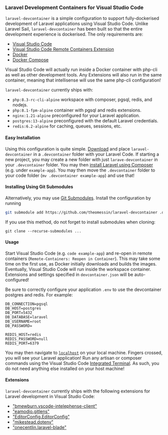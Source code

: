 ### Laravel Development Containers for Visual Studio Code

`laravel-devcontainer` is a simple configuration to support fully-dockerised development of Laravel applications using Visual Studio Code.
Unlike Laravel Sail, `laravel-devcontainer` has been built so that the entire development experience is dockerised. The only requirements are:

-   [Visual Studio Code](https://code.visualstudio.com/)
-   [Visual Studio Code Remote Containers Extension](https://marketplace.visualstudio.com/items?itemName=ms-vscode-remote.remote-containers)
-   [Docker](https://docs.docker.com/get-docker/)
-   [Docker Compose](https://docs.docker.com/compose/install/)

Visual Studio Code will actually run inside a Docker container with php-cli as well as other development tools.
Any Extensions will also run in the same container, meaning that intellisense will use the same php-cli configuration!

`laravel-devcontainer` currently ships with:

-   `php:8.3-rc-cli-alpine` workspace with composer, pgsql, redis, and nodejs.
-   `php:8.1-fpm-alpine` container with pgsql and redis extensions.
-   `nginx:1.21-alpine` preconfigured for your Laravel application.
-   `postgres:13-alpine` preconfigured with the default Laravel credentials.
-   `redis:6.2-alpine` for caching, queues, sessions, etc.

#### Easy Installation

Using this configuration is quite simple. [Download](https://github.com/theomessin/laravel-devcontainer/archive/refs/heads/master.zip) and place `laravel-devcontainer` in a `.devcontainer` folder with your Laravel Code. If starting a new project, you may create a new folder with just `larave-devcontainer` in your `.devcontainer` folder. You may then [install Laravel using Composer](https://laravel.com/docs/8.x/installation#installation-via-composer) (e.g. under `example-app`). You may then move the `.devcontainer` folder to your code folder (`mv .devcontainer example-app`) and use that!

#### Installing Using Git Submodules

Alternatively, you may use [Git Submodules](https://git-scm.com/book/en/v2/Git-Tools-Submodules). Install the configuration by running

```sh
git submodule add https://github.com/theomessin/laravel-devcontainer .devcontainer
```

If you use this method, do not forget to install submodules when cloning:

```
git clone --recurse-submodules ...
```

#### Usage

Start Visual Studio Code (e.g. `code example-app`) and re-open in remote containers (`Remote-Containers: Reopen in Container`). This may take some time on the first use, as Docker initially downloads and builds the images. Eventually, Visual Studio Code will run inside the workspace container. Extensions and settings specified in `devcontainer.json` will be auto-configured!

Be sure to correctly configure your application `.env` to use the devcontainer postgres and redis. For example:

```env
DB_CONNECTION=pgsql
DB_HOST=postgres
DB_PORT=5432
DB_DATABASE=laravel
DB_USERNAME=root
DB_PASSWORD=

REDIS_HOST=redis
REDIS_PASSWORD=null
REDIS_PORT=6379
```

You may then navigate to [`localhost`](http://localhost) on your local machine. Fingers crossed, you will see your Laravel application!
Run any artisan or composer commands using the Visual Studio Code [Integrated Terminal](https://code.visualstudio.com/docs/editor/integrated-terminal).
As such, you do not need anything else installed on your host machine!

#### Extensions

`laravel-devcontainer` currently ships with the following extensions for Laravel development in Visual Studio Code:

-   ["bmewburn.vscode-intelephense-client"](https://marketplace.visualstudio.com/items?itemName=bmewburn.vscode-intelephense-client)
-   ["eamodio.gitlens"](https://marketplace.visualstudio.com/items?itemName=eamodio.gitlens)
-   ["EditorConfig.EditorConfig"](https://marketplace.visualstudio.com/items?itemName=EditorConfig.EditorConfig)
-   ["mikestead.dotenv"](https://marketplace.visualstudio.com/items?itemName=mikestead.dotenv)
-   ["onecentlin.laravel-blade"](https://marketplace.visualstudio.com/items?itemName=onecentlin.laravel-blade)
